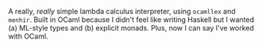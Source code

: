 A really, *really* simple lambda calculus interpreter, using `ocamllex` and `menhir`. Built in OCaml because I didn't feel like writing Haskell but I wanted (a) ML-style types and (b) explicit monads. Plus, now I can say I've worked with OCaml.